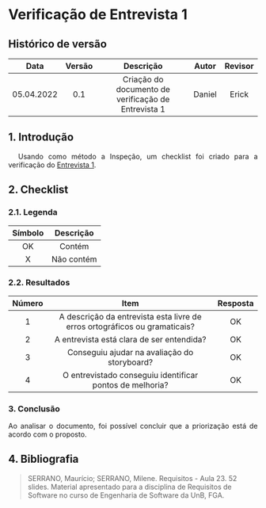 # Verificação de Entrevista 1

## Histórico de versão

| Data | Versão| Descrição | Autor|  Revisor |
| :--: | :--: | :--: | :--: | :--:  |
| 05.04.2022 | 0.1  | Criação do documento de verificação de Entrevista 1 | Daniel |  Erick |

## 1. Introdução
<p style="text-indent: 20px; text-align: justify">
Usando como método a Inspeção, um checklist foi criado para a verificação do <a href="https://interacao-humano-computador.github.io/2021.2-Cebraspe/Avalia%C3%A7%C3%A3o_desenvolvimento/Nivel1/entrevista1/" target="_blank">Entrevista 1</a>.
</p>

## 2. Checklist

### 2.1. Legenda

| Símbolo | Descrição |
| :-----: | :-------: |
| OK  | Contém  |
| X | Não contém  |

### 2.2. Resultados

| Número | Item | Resposta |
|:----:|:----:|:----:|
|1|A descrição da entrevista esta livre de erros ortográficos ou gramaticais?|OK|
|2|A entrevista está clara de ser entendida?|OK|
|3|Conseguiu ajudar na avaliação do storyboard?|OK|
|4|O entrevistado conseguiu identificar pontos de melhoria?|OK|

### 3. Conclusão
<p style="text-align: justify;">Ao analisar o documento, foi possível concluir que a priorização está de acordo com o proposto.
</p>

## 4. Bibliografia

> SERRANO, Maurício; SERRANO, Milene. Requisitos - Aula 23. 52 slides. Material apresentado para a disciplina de Requisitos de Software no curso de Engenharia de Software da UnB, FGA.


